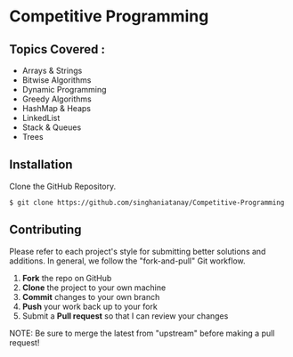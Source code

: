 Competitive Programming
=========================

Topics Covered :
-------------------
  - Arrays & Strings
  - Bitwise Algorithms
  - Dynamic Programming
  - Greedy Algorithms
  - HashMap & Heaps
  - LinkedList
  - Stack & Queues
  - Trees

Installation
---------------
Clone the GitHub Repository.

`$ git clone https://github.com/singhaniatanay/Competitive-Programming`

Contributing
------------

Please refer to each project's style for submitting better solutions and additions. In general, we follow the "fork-and-pull" Git workflow.

 1. **Fork** the repo on GitHub
 2. **Clone** the project to your own machine
 3. **Commit** changes to your own branch
 4. **Push** your work back up to your fork
 5. Submit a **Pull request** so that I can review your changes

NOTE: Be sure to merge the latest from "upstream" before making a pull request!
